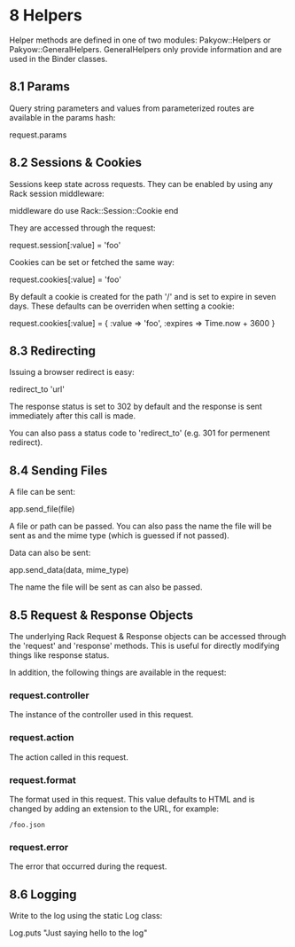 <h1 id="section_8">8 Helpers</h1>

Helper methods are defined in one of two modules: Pakyow::Helpers or Pakyow::GeneralHelpers. GeneralHelpers only provide information and are used in the Binder classes.

<h2 id="section_8.1">8.1 Params</h2>

Query string parameters and values from parameterized routes are available in the params hash:

<div class="code ruby">
request.params
</div>

<h2 id="section_8.2">8.2 Sessions & Cookies</h2>

Sessions keep state across requests. They can be enabled by using any Rack session middleware:

<div class="code ruby">
middleware do
  use Rack::Session::Cookie
end
</div>

They are accessed through the request:

<div class="code ruby">
request.session[:value] = 'foo'
</div>

Cookies can be set or fetched the same way:

<div class="code ruby">
request.cookies[:value] = 'foo'
</div>

By default a cookie is created for the path '/' and is set to expire in seven days. These defaults can be overriden when setting a cookie:

<div class="code ruby">
request.cookies[:value] = { 
  :value => 'foo',
  :expires => Time.now + 3600
}
</div>

<h2 id="section_8.3">8.3 Redirecting</h2>

Issuing a browser redirect is easy:

<div class="code ruby">
redirect_to 'url'
</div>

The response status is set to 302 by default and the response is sent immediately after this call is made.

You can also pass a status code to 'redirect_to' (e.g. 301 for permenent redirect).

<h2 id="section_8.4">8.4 Sending Files</h2>

A file can be sent:

<div class="code ruby">
app.send_file(file)
</div>

A file or path can be passed. You can also pass the name the file will be sent as
and the mime type (which is guessed if not passed).

Data can also be sent:

<div class="code ruby">
app.send_data(data, mime_type)
</div>

The name the file will be sent as can also be passed.

<h2 id="section_8.5">8.5 Request & Response Objects</h2>

The underlying Rack Request & Response objects can be accessed through the 'request' and 'response' methods. This is useful for directly modifying things like response status.

In addition, the following things are available in the request:

### request.controller
The instance of the controller used in this request.

### request.action
The action called in this request.

### request.format
The format used in this request. This value defaults to HTML and is changed by adding an extension to the URL, for example:

    /foo.json

### request.error
The error that occurred during the request.

<h2 id="section_8.6">8.6 Logging</h2>

Write to the log using the static Log class:

<div class="code ruby">
Log.puts "Just saying hello to the log"
</div>